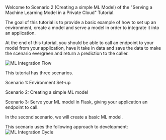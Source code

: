 Welcome to Scenario 2 (Creating a simple ML Model) of the "Serving a Machine Learning Model in a Private Cloud" Tutorial.

The goal of this tutorial is to provide a basic example of how to set up an environment, create a model and serve a model in order to integrate it into an application.  

At the end of this tutorial, you should be able to call an endpoint to your model from your application, have it take in data and save the data to make the scenario evergreen and return a prediction to the caller. 

![ML Integration Flow](/laura-schornack/scenarios/set-up/assets/ML-Model-App-Integration.png)

This tutorial has three scenarios.

Scenario 1:
Environment Set-up

Scenario 2:
Creating a simple ML model

Scenario 3:
Serve your ML model in Flask, giving your application an endpoint to call.

In the second scenario, we will create a basic ML model.

This scenario uses the following approach to development:
![ML Integration Cycle](/laura-schornack/scenarios/create-ML-model/assets/ML-Model-Cycle-Pic.JPG)
